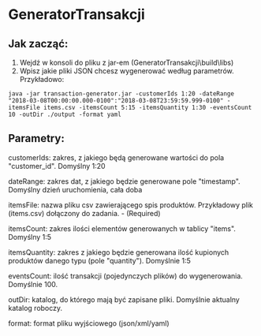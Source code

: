 # GeneratorTransakcji

## Jak zacząć:
1. Wejdź w konsoli do pliku z jar-em (GeneratorTransakcji\build\libs)
2. Wpisz jakie pliki JSON chcesz wygenerować według parametrów. Przykładowo: 
```
java -jar transaction-generator.jar -customerIds 1:20 -dateRange "2018-03-08T00:00:00.000-0100":"2018-03-08T23:59:59.999-0100" -itemsFile items.csv -itemsCount 5:15 -itemsQuantity 1:30 -eventsCount 10 -outDir ./output -format yaml
```

## Parametry:

customerIds: zakres, z jakiego będą generowane wartości do pola "customer_id". Domyślny 1:20

dateRange: zakres dat, z jakiego będzie generowane pole "timestamp". Domyślny dzień uruchomienia, cała doba

itemsFile: nazwa pliku csv zawierającego spis produktów. Przykładowy plik (items.csv) dołączony do zadania. - (Required)

itemsCount: zakres ilości elementów generowanych w tablicy "items". Domyślny 1:5

itemsQuantity: zakres z jakiego będzie generowana ilość kupionych produktów danego typu (pole "quantity"). Domyślnie 1:5

eventsCount: ilość transakcji (pojedynczych plików) do wygenerowania. Domyślnie 100.

outDir: katalog, do którego mają być zapisane pliki. Domyślnie aktualny katalog roboczy.

format: format pliku wyjściowego (json/xml/yaml)